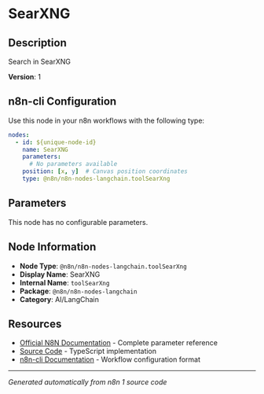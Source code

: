 # SearXNG

## Description

Search in SearXNG

**Version**: 1

## n8n-cli Configuration

Use this node in your n8n workflows with the following type:

```yaml
nodes:
  - id: ${unique-node-id}
    name: SearXNG
    parameters:
      # No parameters available
    position: [x, y]  # Canvas position coordinates
    type: @n8n/n8n-nodes-langchain.toolSearXng
```

## Parameters

This node has no configurable parameters.

## Node Information

- **Node Type**: `@n8n/n8n-nodes-langchain.toolSearXng`
- **Display Name**: SearXNG
- **Internal Name**: `toolSearXng`
- **Package**: `@n8n/n8n-nodes-langchain`
- **Category**: AI/LangChain

## Resources

- [Official N8N Documentation](https://docs.n8n.io/integrations/builtin/cluster-nodes/root-nodes/n8n-nodes-langchain.toolsearxng/) - Complete parameter reference
- [Source Code](https://github.com/n8n-io/n8n/blob/master/packages/@n8n/nodes-langchain/nodes/tools/ToolSearXng/ToolSearXng.node.ts) - TypeScript implementation
- [n8n-cli Documentation](https://github.com/edenreich/n8n-cli) - Workflow configuration format

---
*Generated automatically from n8n 1 source code*
